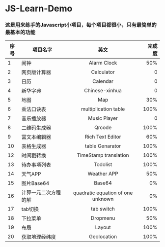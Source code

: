 # JS-Learn-Demo

### 这是用来练手的Javascript小项目，每个项目都很小，只有最简单的最基本的功能

| 序号 | 项目名字 | 英文 | 完成度 | 
| - | - | :-: | -: | 
| 1 | 闹钟 | Alarm Clock | 50% | 
| 2 | 网页版计算器 | Calculator | 0 |
| 3 | 日历 | Calendar |0 |
| 4 | 新华字典 | Chinese-xinhua | 0 |
| 5 | 地图 | Map | 30% |
| 6 | 乘法口诀表 | multiplication table | 100% |
| 7 | 音乐播放器 | Music Player | 0 |
| 8 | 二维码生成器 | Qrcode | 100% |
| 9 | 富文本编辑器 | Rich Text Editor| 60% | 
| 10 | 表格生成器 | table Genarator | 100% |
| 12 | 时间戳转换 | TimeStamp translation | 100% |
| 13 | 待办事项列表 | Todolist | 100% |
| 14 | 天气APP | Weather APP | 50% |
| 15 | 图片Base64 | Base64 | 0% |
| 16 | 计算一元二次方程的解 | quadratic equation of one unknown | 0% |
| 17 | tab切换 | tab switch | 100% |
| 18 | 下拉菜单 | Dropmenu | 50% |
| 19 | 布局 | Layout | 100% |
| 20 | 获取地理经纬度 | Geolocation | 100% |